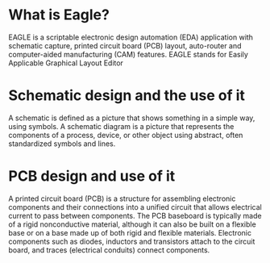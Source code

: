 # What is Eagle?
EAGLE is a scriptable electronic design automation (EDA) application with schematic capture, printed circuit board (PCB) layout, auto-router and computer-aided manufacturing (CAM) features. EAGLE stands for Easily Applicable Graphical Layout Editor

# Schematic design and the use of it 
A schematic is defined as a picture that shows something in a simple way, using symbols. A schematic diagram is a picture that represents the components of a process, device, or other object using abstract, often standardized symbols and lines.



# PCB design and use of it
A printed circuit board (PCB) is a structure for assembling electronic components and their connections into a unified circuit that allows electrical current to pass between components. The PCB baseboard is typically made of a rigid nonconductive material, although it can also be built on a flexible base or on a base made up of both rigid and flexible materials. Electronic components such as diodes, inductors and transistors attach to the circuit board, and traces (electrical conduits) connect components.
